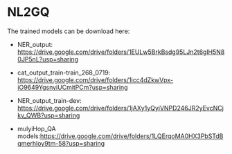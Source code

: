 # NL2GQ

The trained models can be download here:
- NER_output: https://drive.google.com/drive/folders/1EULw5BrkBsdg95LJn2t6glH5N80JP5nL?usp=sharing 
- cat_output_train-train_268_0719: https://drive.google.com/drive/folders/1icc4dZkwVpx-iO9649YgsnyiUCmitPCm?usp=sharing
- NER_output_train-dev: https://drive.google.com/drive/folders/1jAXy1yQyiVNPD246JR2yEvcNCjkv_QWB?usp=sharing

- mulyiHop_QA models:https://drive.google.com/drive/folders/1LQErqoMA0HX3PbSTdBqmerhloy9tm-58?usp=sharing
